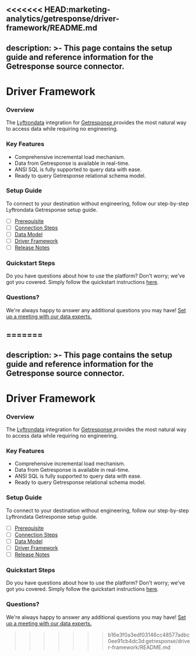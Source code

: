 <<<<<<< HEAD:marketing-analytics/getresponse/driver-framework/README.md
---
description: >-
  This page contains the setup guide and reference information for the Getresponse source connector.
---

# Driver Framework

### Overview

The [Lyftrondata](https://www.lyftrondata.com/) integration for [Getresponse](https://www.lyftrondata.com/integration/marketing-analytics/getresponse/)[ ](https://www.lyftrondata.com/integration/getresponse/)provides the most natural way to access data while requiring no engineering.

### Key Features

* Comprehensive incremental load mechanism.
* Data from Getresponse is available in real-time.&#x20;
* ANSI SQL is fully supported to query data with ease.
* Ready to query Getresponse relational schema model.

### Setup Guide

To connect to your destination without engineering, follow our step-by-step Lyftrondata Getresponse setup guide.

* [ ] [Prerequisite](../../marketing-analytics/getresponse/prerequisite.md)
* [ ] [Connection Steps](../../marketing-analytics/getresponse/connection-steps.md)
* [ ] [Data Model](../../marketing-analytics/getresponse/data-model/)
* [ ] [Driver Framework](../../marketing-analytics/getresponse/driver-framework/)
* [ ] [Release Notes](../../marketing-analytics/getresponse/release-notes.md)

### Quickstart Steps

Do you have questions about how to use the platform? Don't worry; we've got you covered. Simply follow the quickstart instructions [here](../../../quickstart-steps.md).

### Questions? <a href="#questions" id="questions"></a>

We're always happy to answer any additional questions you may have! [Set up a meeting with our data experts.](https://www.lyftrondata.com/book-a-meeting/)


=======
---
description: >-
  This page contains the setup guide and reference information for the Getresponse source connector.
---

# Driver Framework

### Overview

The [Lyftrondata](https://www.lyftrondata.com/) integration for [Getresponse](https://www.lyftrondata.com/integration/marketing-analytics/getresponse/)[ ](https://www.lyftrondata.com/integration/getresponse/)provides the most natural way to access data while requiring no engineering.

### Key Features

* Comprehensive incremental load mechanism.
* Data from Getresponse is available in real-time.&#x20;
* ANSI SQL is fully supported to query data with ease.
* Ready to query Getresponse relational schema model.

### Setup Guide

To connect to your destination without engineering, follow our step-by-step Lyftrondata Getresponse setup guide.

* [ ] [Prerequisite](../../marketing-analytics/getresponse/prerequisite.md)
* [ ] [Connection Steps](../../marketing-analytics/getresponse/connection-steps.md)
* [ ] [Data Model](../../marketing-analytics/getresponse/data-model/)
* [ ] [Driver Framework](../../marketing-analytics/getresponse/driver-framework/)
* [ ] [Release Notes](../../marketing-analytics/getresponse/release-notes.md)

### Quickstart Steps

Do you have questions about how to use the platform? Don't worry; we've got you covered. Simply follow the quickstart instructions [here](../../../quickstart-steps.md).

### Questions? <a href="#questions" id="questions"></a>

We're always happy to answer any additional questions you may have! [Set up a meeting with our data experts.](https://www.lyftrondata.com/book-a-meeting/)


>>>>>>> b16e3f0a3edf03146cc48577adbc0ee91cb4dc3d:getresponse/driver-framework/README.md
